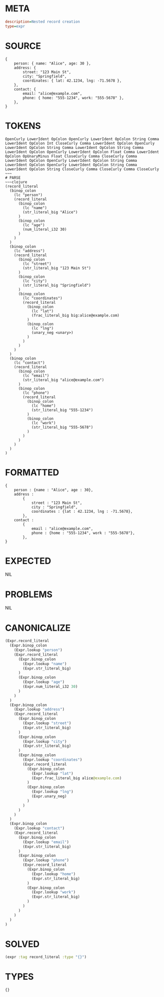 # META
~~~ini
description=Nested record creation
type=expr
~~~
# SOURCE
~~~roc
{
    person: { name: "Alice", age: 30 },
    address: {
        street: "123 Main St",
        city: "Springfield",
        coordinates: { lat: 42.1234, lng: -71.5678 },
    },
    contact: {
        email: "alice@example.com",
        phone: { home: "555-1234", work: "555-5678" },
    },
}
~~~
# TOKENS
~~~text
OpenCurly LowerIdent OpColon OpenCurly LowerIdent OpColon String Comma LowerIdent OpColon Int CloseCurly Comma LowerIdent OpColon OpenCurly LowerIdent OpColon String Comma LowerIdent OpColon String Comma LowerIdent OpColon OpenCurly LowerIdent OpColon Float Comma LowerIdent OpColon OpUnaryMinus Float CloseCurly Comma CloseCurly Comma LowerIdent OpColon OpenCurly LowerIdent OpColon String Comma LowerIdent OpColon OpenCurly LowerIdent OpColon String Comma LowerIdent OpColon String CloseCurly Comma CloseCurly Comma CloseCurly ~~~
# PARSE
~~~clojure
(record_literal
  (binop_colon
    (lc "person")
    (record_literal
      (binop_colon
        (lc "name")
        (str_literal_big "Alice")
      )
      (binop_colon
        (lc "age")
        (num_literal_i32 30)
      )
    )
  )
  (binop_colon
    (lc "address")
    (record_literal
      (binop_colon
        (lc "street")
        (str_literal_big "123 Main St")
      )
      (binop_colon
        (lc "city")
        (str_literal_big "Springfield")
      )
      (binop_colon
        (lc "coordinates")
        (record_literal
          (binop_colon
            (lc "lat")
            (frac_literal_big big:alice@example.com)
          )
          (binop_colon
            (lc "lng")
            (unary_neg <unary>)
          )
        )
      )
    )
  )
  (binop_colon
    (lc "contact")
    (record_literal
      (binop_colon
        (lc "email")
        (str_literal_big "alice@example.com")
      )
      (binop_colon
        (lc "phone")
        (record_literal
          (binop_colon
            (lc "home")
            (str_literal_big "555-1234")
          )
          (binop_colon
            (lc "work")
            (str_literal_big "555-5678")
          )
        )
      )
    )
  )
)
~~~
# FORMATTED
~~~roc
{
	person : {name : "Alice", age : 30},
	address :
		{
			street : "123 Main St",
			city : "Springfield",
			coordinates : {lat : 42.1234, lng : -71.5678},
		},
	contact :
		{
			email : "alice@example.com",
			phone : {home : "555-1234", work : "555-5678"},
		},
}
~~~
# EXPECTED
NIL
# PROBLEMS
NIL
# CANONICALIZE
~~~clojure
(Expr.record_literal
  (Expr.binop_colon
    (Expr.lookup "person")
    (Expr.record_literal
      (Expr.binop_colon
        (Expr.lookup "name")
        (Expr.str_literal_big)
      )
      (Expr.binop_colon
        (Expr.lookup "age")
        (Expr.num_literal_i32 30)
      )
    )
  )
  (Expr.binop_colon
    (Expr.lookup "address")
    (Expr.record_literal
      (Expr.binop_colon
        (Expr.lookup "street")
        (Expr.str_literal_big)
      )
      (Expr.binop_colon
        (Expr.lookup "city")
        (Expr.str_literal_big)
      )
      (Expr.binop_colon
        (Expr.lookup "coordinates")
        (Expr.record_literal
          (Expr.binop_colon
            (Expr.lookup "lat")
            (Expr.frac_literal_big alice@example.com)
          )
          (Expr.binop_colon
            (Expr.lookup "lng")
            (Expr.unary_neg)
          )
        )
      )
    )
  )
  (Expr.binop_colon
    (Expr.lookup "contact")
    (Expr.record_literal
      (Expr.binop_colon
        (Expr.lookup "email")
        (Expr.str_literal_big)
      )
      (Expr.binop_colon
        (Expr.lookup "phone")
        (Expr.record_literal
          (Expr.binop_colon
            (Expr.lookup "home")
            (Expr.str_literal_big)
          )
          (Expr.binop_colon
            (Expr.lookup "work")
            (Expr.str_literal_big)
          )
        )
      )
    )
  )
)
~~~
# SOLVED
~~~clojure
(expr :tag record_literal :type "{}")
~~~
# TYPES
~~~roc
{}
~~~
